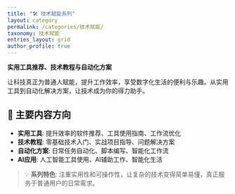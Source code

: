 ```yaml
---
title: "🛠️ 技术赋能系列"
layout: category
permalink: /categories/技术赋能/
taxonomy: 技术赋能
entries_layout: grid
author_profile: true
---
```


**实用工具推荐、技术教程与自动化方案**

让科技真正为普通人赋能，提升工作效率，享受数字化生活的便利与乐趣。从实用工具到自动化解决方案，让技术成为你的得力助手。

## 🔧 主要内容方向

- **实用工具**: 提升效率的软件推荐、工具使用指南、工作流优化
- **技术教程**: 零基础技术入门、实战项目指导、问题解决方案
- **自动化方案**: 日常任务自动化、脚本编写、智能化工作流
- **AI应用**: 人工智能工具使用、AI辅助工作、智能化生活

> 💡 **系列特色**: 注重实用性和可操作性，让复杂的技术变得简单易懂，真正服务于普通用户的日常需求。